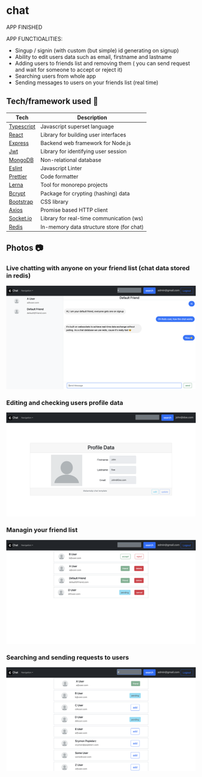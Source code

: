 # chat

APP FINISHED

APP FUNCTIOALITIES:

-   Singup / signin (with custom (but simple) id generating on signup)
-   Ability to edit users data such as email, firstname and lastname
-   Adding users to friends list and removing them ( you can send request and wait for someone to accept or reject it)
-   Searching users from whole app
-   Sending messages to users on your friends list (real time)

## Tech/framework used 🔧

| Tech                                           | Description                               |
| ---------------------------------------------- | ----------------------------------------- |
| [Typescript](https://www.typescriptlang.org/)  | Javascript superset language              |
| [React](https://reactjs.org/)                  | Library for building user interfaces      |
| [Express](https://expressjs.com/)              | Backend web framework for Node.js         |
| [Jwt](https://jwt.io/)                         | Library for identifying user session      |
| [MongoDB](https://www.mongodb.com/)            | Non-relational database                   |
| [Eslint](https://eslint.org/)                  | Javascript Linter                         |
| [Prettier](https://prettier.io/)               | Code formatter                            |
| [Lerna](https://lerna.js.org/)                 | Tool for monorepo projects                |
| [Bcrypt](https://www.npmjs.com/package/bcrypt) | Package for crypting (hashing) data       |
| [Bootstrap](https://getbootstrap.com/)         | CSS library                               |
| [Axios](https://axios-http.com/docs/intro)     | Promise based HTTP client                 |
| [Socket.io](https://socket.io/)                | Library for real-time communication (ws)  |
| [Redis](https://redis.io/)                     | In-memory data structure store (for chat) |

## Photos 📷

### Live chatting with anyone on your friend list (chat data stored in redis)

![chat](lerna-repo/packages/client/public/chat.png)

### Editing and checking users profile data

![profile](lerna-repo/packages/client/public/profile.png)

### Managin your friend list

![friendlist](lerna-repo/packages/client/public/friendlist.png)

### Searching and sending requests to users

![searchlist](lerna-repo/packages/client/public/searchlist.png)
